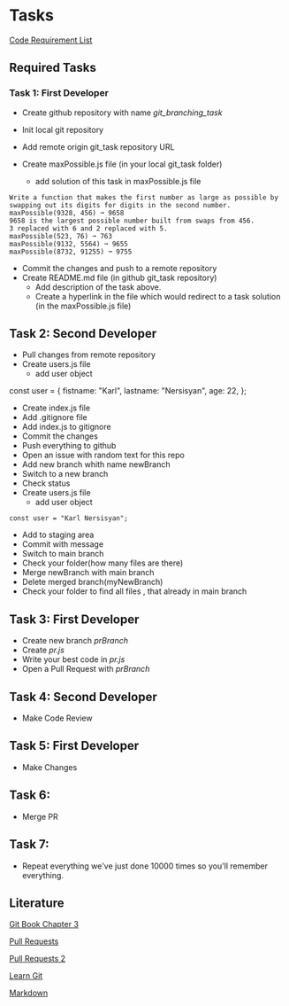 # Tasks

[Code Requirement List](https://docs.google.com/document/d/1ruDwdOAXNmJ1WVu5gevdJzh9nbjchpPxpOtAEBbqdrs/edit)

## Required Tasks

### Task 1: First Developer

* Create github repository with name *git_branching_task*

* Init local git repository

* Add remote origin git_task repository URL

* Create maxPossible.js file (in your local git_task folder)

    * add solution of this task in maxPossible.js file
```
Write a function that makes the first number as large as possible by
swapping out its digits for digits in the second number.
maxPossible(9328, 456) ➞ 9658
9658 is the largest possible number built from swaps from 456.
3 replaced with 6 and 2 replaced with 5.
maxPossible(523, 76) ➞ 763
maxPossible(9132, 5564) ➞ 9655
maxPossible(8732, 91255) ➞ 9755

```
* Commit the changes and push to a remote repository
* Create README.md file (in github git_task repository)
    * Add description of the task above.
    * Create a hyperlink in the file which would redirect to a task solution (in the maxPossible.js file)

## Task 2: Second Developer

* Pull changes from remote repository
* Create users.js file
    * add user object

const user = {
    fistname: "Karl",
    lastname: "Nersisyan",
    age: 22,
};

* Create index.js file
* Add .gitignore file
* Add index.js to gitignore
* Commit the changes
* Push everything to github
* Open an issue with random text for this repo
* Add new branch whith name newBranch
* Switch to a new branch
* Check status
* Create users.js file
    * add user object
```
const user = "Karl Nersisyan";
```

* Add to staging area
* Commit with message
* Switch to main branch
* Check your folder(how many files are there)
* Merge newBranch with main branch
* Delete merged branch(myNewBranch)
* Check your folder to find all files , that already in main branch

## Task 3: First Developer

* Create new branch *prBranch*
* Create *pr.js*
* Write your best code in *pr.js*
* Open a Pull Request with *prBranch*

## Task 4: Second Developer

* Make Code Review

## Task 5: First Developer
* Make Changes

## Task 6:
* Merge PR

## Task 7:
* Repeat everything we've just done 10000 times so you'll remember everything.

## Literature

[Git Book Chapter 3](https://git-scm.com/book/en/v2/Git-Branching-Branches-in-a-Nutshell)

[Pull Requests](https://docs.github.com/en/github/collaborating-with-pull-requests/proposing-changes-to-your-work-with-pull-requests/creating-a-pull-request)

[Pull Requests 2](https://www.atlassian.com/git/tutorials/making-a-pull-request)

[Learn Git](https://www.atlassian.com/git/tutorials/learn-git-with-bitbucket-cloud)

[Markdown](https://www.markdownguide.org/basic-syntax/)
